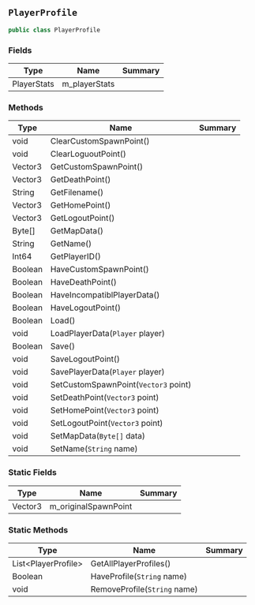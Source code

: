 ## `PlayerProfile`

```csharp
public class PlayerProfile

```

### Fields

| Type | Name | Summary | 
| --- | --- | --- | 
| PlayerStats | m_playerStats |  | 


### Methods

| Type | Name | Summary | 
| --- | --- | --- | 
| void | ClearCustomSpawnPoint() |  | 
| void | ClearLoguoutPoint() |  | 
| Vector3 | GetCustomSpawnPoint() |  | 
| Vector3 | GetDeathPoint() |  | 
| String | GetFilename() |  | 
| Vector3 | GetHomePoint() |  | 
| Vector3 | GetLogoutPoint() |  | 
| Byte[] | GetMapData() |  | 
| String | GetName() |  | 
| Int64 | GetPlayerID() |  | 
| Boolean | HaveCustomSpawnPoint() |  | 
| Boolean | HaveDeathPoint() |  | 
| Boolean | HaveIncompatiblPlayerData() |  | 
| Boolean | HaveLogoutPoint() |  | 
| Boolean | Load() |  | 
| void | LoadPlayerData(`Player` player) |  | 
| Boolean | Save() |  | 
| void | SaveLogoutPoint() |  | 
| void | SavePlayerData(`Player` player) |  | 
| void | SetCustomSpawnPoint(`Vector3` point) |  | 
| void | SetDeathPoint(`Vector3` point) |  | 
| void | SetHomePoint(`Vector3` point) |  | 
| void | SetLogoutPoint(`Vector3` point) |  | 
| void | SetMapData(`Byte[]` data) |  | 
| void | SetName(`String` name) |  | 


### Static Fields

| Type | Name | Summary | 
| --- | --- | --- | 
| Vector3 | m_originalSpawnPoint |  | 


### Static Methods

| Type | Name | Summary | 
| --- | --- | --- | 
| List&lt;PlayerProfile&gt; | GetAllPlayerProfiles() |  | 
| Boolean | HaveProfile(`String` name) |  | 
| void | RemoveProfile(`String` name) |  | 


